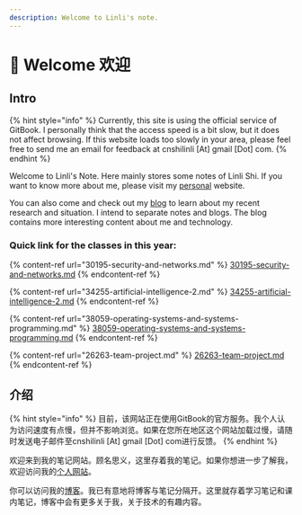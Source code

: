 ```yaml
---
description: Welcome to Linli's note.
---
```


# 👋 Welcome 欢迎

## Intro

{% hint style="info" %}
Currently, this site is using the official service of GitBook. I personally think that the access speed is a bit slow, but it does not affect browsing. If this website loads too slowly in your area, please feel free to send me an email for feedback at cnshilinli \[At] gmail \[Dot] com.
{% endhint %}

Welcome to Linli's Note. Here mainly stores some notes of Linli Shi. If you want to know more about me, please visit my [personal](https://me.linlishi.xyz/) website.&#x20;

You can also come and check out my [blog](https://me.linlishi.xyz/blog) to learn about my recent research and situation. I intend to separate notes and blogs. The blog contains more interesting content about me and technology.

### Quick link for the classes in this year:

{% content-ref url="30195-security-and-networks.md" %}
[30195-security-and-networks.md](30195-security-and-networks.md)
{% endcontent-ref %}

{% content-ref url="34255-artificial-intelligence-2.md" %}
[34255-artificial-intelligence-2.md](34255-artificial-intelligence-2.md)
{% endcontent-ref %}

{% content-ref url="38059-operating-systems-and-systems-programming.md" %}
[38059-operating-systems-and-systems-programming.md](38059-operating-systems-and-systems-programming.md)
{% endcontent-ref %}

{% content-ref url="26263-team-project.md" %}
[26263-team-project.md](26263-team-project.md)
{% endcontent-ref %}

## 介绍

{% hint style="info" %}
目前，该网站正在使用GitBook的官方服务。我个人认为访问速度有点慢，但并不影响浏览。如果在您所在地区这个网站加载过慢，请随时发送电子邮件至cnshilinli \[At] gmail \[Dot] com进行反馈。
{% endhint %}

欢迎来到我的笔记网站。顾名思义，这里存着我的笔记。如果你想进一步了解我，欢迎访问我的[个人网站](https://me.linlishi.xyz/)。

你可以访问我的[博客](https://me.linlishi.xyz/blog)。我已有意地将博客与笔记分隔开。这里就存着学习笔记和课内笔记，博客中会有更多关于我，关于技术的有趣内容。
